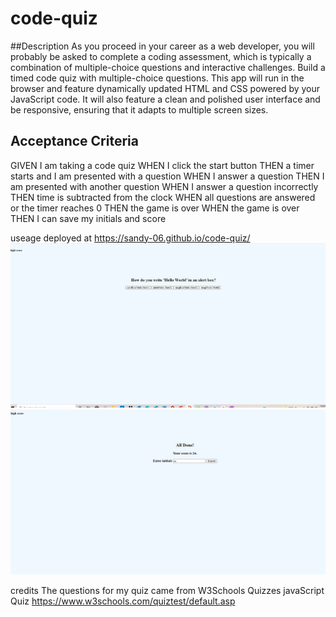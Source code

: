 # code-quiz

##Description
As you proceed in your career as a web developer, you will probably be asked to complete a coding assessment, which is typically a combination of multiple-choice questions and interactive challenges. Build a timed code quiz with multiple-choice questions. This app will run in the browser and feature dynamically updated HTML and CSS powered by your JavaScript code. It will also feature a clean and polished user interface and be responsive, ensuring that it adapts to multiple screen sizes.

## Acceptance Criteria
GIVEN I am taking a code quiz
WHEN I click the start button
THEN a timer starts and I am presented with a question
WHEN I answer a question
THEN I am presented with another question
WHEN I answer a question incorrectly
THEN time is subtracted from the clock
WHEN all questions are answered or the timer reaches 0
THEN the game is over
WHEN the game is over
THEN I can save my initials and score

useage
deployed at https://sandy-06.github.io/code-quiz/
![alt text](./assets/images/Screenshot195418.png)
![alt text](./assets/images/Screenshot195522.png)











credits
The questions for my quiz came from W3Schools Quizzes javaScript Quiz
https://www.w3schools.com/quiztest/default.asp


